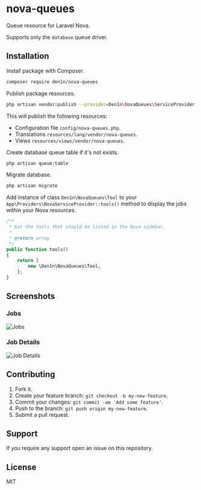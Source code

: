 # nova-queues

Queue resource for Laravel Nova.

Supports only the `database` queue driver.

## Installation

Install package with Composer.

```sh
composer require den1n/nova-queues
```

Publish package resources.

```sh
php artisan vendor:publish --provider=Den1n\NovaQueues\ServiceProvider
```

This will publish the following resources:

* Configuration file `config/nova-queues.php`.
* Translations `resources/lang/vendor/nova-queues`.
* Views `resources/views/vendor/nova-queues`.

Create database queue table if it's not exists.

```sh
php artisan queue:table
```

Migrate database.

```sh
php artisan migrate
```

Add instance of class `Den1n\NovaQueues\Tool` to your `App\Providers\NovaServiceProvider::tools()` method to display the jobs within your Nova resources.

```php
/**
 * Get the tools that should be listed in the Nova sidebar.
 *
 * @return array
 */
public function tools()
{
    return [
        new \Den1n\NovaQueues\Tool,
    ];
}
```

## Screenshots

### Jobs

![Jobs](https://raw.githubusercontent.com/den1n/nova-queues/master/screens/jobs.png)

### Job Details

![Job Details](https://raw.githubusercontent.com/den1n/nova-queues/master/screens/job-details.png)

## Contributing

1. Fork it.
2. Create your feature branch: `git checkout -b my-new-feature`.
3. Commit your changes: `git commit -am 'Add some feature'`.
4. Push to the branch: `git push origin my-new-feature`.
5. Submit a pull request.

## Support

If you require any support open an issue on this repository.

## License

MIT

